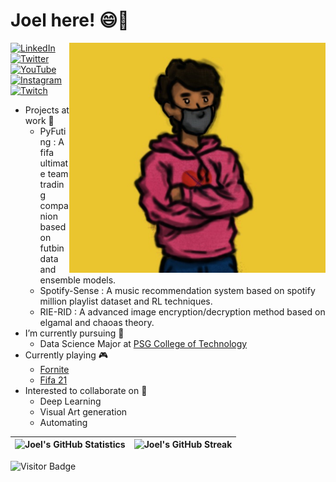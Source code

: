 # Joel here! 😄👋

<p align="center">
    <img src="https://github.com/JoeltheSpider/JoeltheSpider/blob/main/src/me.jpeg" width="410" alt="A sample for the lazy stuff I draw" align="right" />
</p>


<p align="left">
<a href="https://www.linkedin.com/in/joel-antony-xaviour-97394a140/">
<img src="https://img.shields.io/badge/-LinkedIn-%233781da" alt="LinkedIn"/></a> 
<a href="https://twitter.com/joeloffbeat">
<img src="https://img.shields.io/badge/-Twitter-%231DA1F2" alt="Twitter" /></a> 
<a href="https://www.youtube.com/channel/UCme1zfZqFPMGBxygGe9eRSQ">
<img src="https://img.shields.io/badge/-YouTube-%23FF0000" alt="YouTube" /></a> 
<a href="https://www.instagram.com/joeloffbeat/">
<img src="https://img.shields.io/badge/-Instagram-%23eb13a5" alt="Instagram" /></a> 
<a href="https://www.twitch.tv/joelthespider">
<img src="https://img.shields.io/badge/-Twitch-%239146FF" alt="Twitch" /></a> 
</p>

- Projects at work 🔭
  - PyFuting : A fifa ultimate team trading companion based on futbin data and ensemble models.
  - Spotify-Sense : A music recommendation system based on spotify million playlist dataset and RL techniques.
  - RIE-RID : A advanced image encryption/decryption method based on elgamal and chaoas theory.
- I’m currently pursuing 🌱
  - Data Science Major at [PSG College of Technology](https://www.psgtech.edu/)
- Currently playing 🎮
  - [Fornite](https://www.epicgames.com/fortnite/en-US/home)
  - [Fifa 21](https://www.ea.com/games/fifa/fifa-21)
- Interested to collaborate on 🙌
  - Deep Learning
  - Visual Art generation
  - Automating


| ![Joel's GitHub Statistics](https://github-readme-stats.vercel.app/api?username=joelthespider&show_icons=true) | ![Joel's GitHub Streak](https://github-readme-streak-stats.herokuapp.com/?user=joelthespider) |
| -- | -- |


![Visitor Badge](https://visitor-badge.laobi.icu/badge?page_id=joelthespider)
